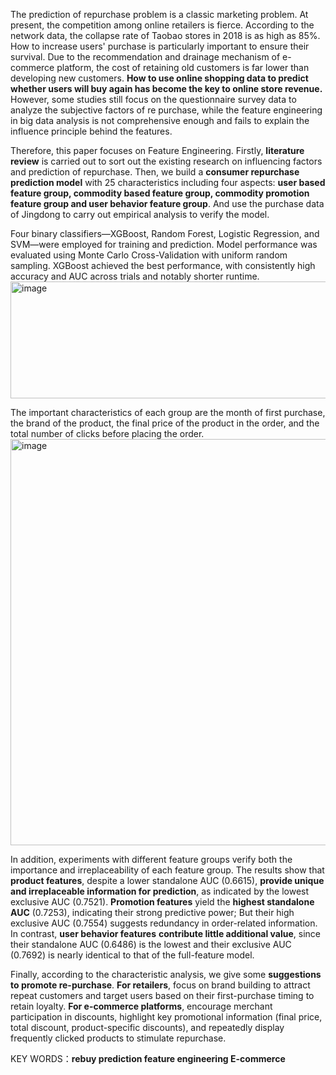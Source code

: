 The prediction of repurchase problem is a classic marketing problem. At present, the competition among online retailers is fierce. According to the network data, the collapse rate of Taobao stores in 2018 is as high as 85%. 
How to increase users' purchase is particularly important to ensure their survival. Due to the recommendation and drainage mechanism of e-commerce platform, the cost of retaining old customers is far lower than developing new customers. 
**How to use online shopping data to predict whether users will buy again has become the key to online store revenue.** However, some studies still focus on the questionnaire survey data to analyze the subjective factors of re purchase, 
while the feature engineering in big data analysis is not comprehensive enough and fails to explain the influence principle behind the features. 

Therefore, this paper focuses on Feature Engineering. Firstly, **literature review** is carried out to sort out the existing research on influencing factors and prediction of repurchase. 
Then, we build a **consumer repurchase prediction model** with 25 characteristics including four aspects: **user based feature group, commodity based feature group, commodity promotion feature group and user behavior feature group**. 
And use the purchase data of Jingdong to carry out empirical analysis to verify the model. 

Four binary classifiers—XGBoost, Random Forest, Logistic Regression, and SVM—were employed for training and prediction.
Model performance was evaluated using Monte Carlo Cross-Validation with uniform random sampling. XGBoost achieved the best performance, with consistently high accuracy and AUC across trials and notably shorter runtime.
<img width="641" height="187" alt="image" src="https://github.com/user-attachments/assets/ea5d58d7-4aef-47e6-906a-3f8af5d8be15" />

The important characteristics of each group are the month of first purchase, the brand of the product, the final price of the product in the order, and the total number of clicks before placing the order. 
<img width="650"  alt="image" src="https://github.com/user-attachments/assets/f79b6807-7699-4ae3-a520-06465c0fee69" />

In addition, experiments with different feature groups verify both the importance and irreplaceability of each feature group. 
The results show that **product features**, despite a lower standalone AUC (0.6615), **provide unique and irreplaceable information for prediction**, as indicated by the lowest exclusive AUC (0.7521). 
**Promotion features** yield the **highest standalone AUC** (0.7253), indicating their strong predictive power; But their high exclusive AUC (0.7554) suggests redundancy in order-related information. 
In contrast, **user behavior features** **contribute little additional value**, since their standalone AUC (0.6486) is the lowest and their exclusive AUC (0.7692) is nearly identical to that of the full-feature model.

Finally, according to the characteristic analysis, we give some **suggestions to promote re-purchase**. 
**For retailers**, focus on brand building to attract repeat customers and target users based on their first-purchase timing to retain loyalty. 
**For e-commerce platforms**, encourage merchant participation in discounts, highlight key promotional information (final price, total discount, product-specific discounts), and repeatedly display frequently clicked products to stimulate repurchase.

KEY WORDS：**rebuy prediction  feature engineering  E-commerce**
